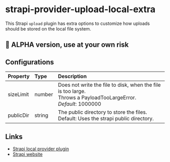 # strapi-provider-upload-local-extra

This Strapi `upload` plugin has extra options to customize how uploads should be stored on the local file system.

## 🌵 ALPHA version, use at your own risk


## Configurations

| Property      | Type   | Description                                                                                                             |
|:--------------|:-------|:------------------------------------------------------------------------------------------------------------------------|
| sizeLimit     | number | Does not write the file to disk, when the file is too large.<br/> Throws a PayloadTooLargeError.<br/>_Default_: 1000000 |   
| publicDir     | string | The public directory to store the files.<br/>Default: Uses the strapi public directory.                                 |

## Links

- [Strapi local provider plugin](https://www.npmjs.com/package/strapi-provider-upload-local)
- [Strapi website](https://strapi.io/)
